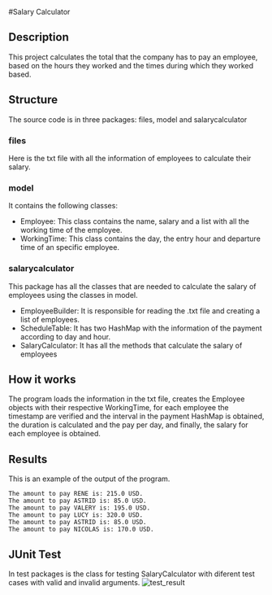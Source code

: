 #Salary Calculator

## Description
This project calculates the total that the company has to pay an employee, based on the hours they worked and the times during which they worked based.

## Structure
The source code is in three packages: files, model and salarycalculator

### files
Here is the txt file with all the information of employees to calculate their salary.

### model
It contains the following classes:
 - Employee: This class contains the name, salary and a list with all the working time of the employee. 
 - WorkingTime: This class contains the day, the entry hour and departure time of an specific employee.

### salarycalculator
This package has all the classes that are needed to calculate the salary of employees using the classes in model. 
 - EmployeeBuilder: It is responsible for reading the .txt file and creating a list of employees.
 - ScheduleTable: It has two HashMap with the information of the payment according to day and hour.
 - SalaryCalculator: It has all the methods that calculate the salary of employees

## How it works
The program loads the information in the txt file, creates the Employee objects with their respective WorkingTime, for each employee the timestamp are verified and the interval in the payment HashMap is obtained, the duration is calculated and the pay per day, and finally, the salary for each employee is obtained.


## Results
This is an example of the output of the program.
```
The amount to pay RENE is: 215.0 USD.
The amount to pay ASTRID is: 85.0 USD.
The amount to pay VALERY is: 195.0 USD.
The amount to pay LUCY is: 320.0 USD.
The amount to pay ASTRID is: 85.0 USD.
The amount to pay NICOLAS is: 170.0 USD.

```

## JUnit Test
In test packages is the class for testing SalaryCalculator with diferent test cases with valid and invalid arguments. 
![test_result](https://i.postimg.cc/zGRm3Mt2/test-Result.jpg)